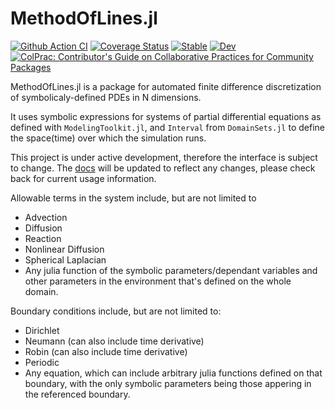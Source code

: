 # MethodOfLines.jl

[![Github Action CI](https://github.com/SciML/MethodOfLines.jl/workflows/CI/badge.svg)](https://github.com/SciML/MethodOfLines.jl/actions)
[![Coverage Status](https://coveralls.io/repos/github/SciML/MethodOfLines.jl/badge.svg?branch=master)](https://coveralls.io/github/SciML/MethodOfLines.jl?branch=master)
[![Stable](https://img.shields.io/badge/docs-stable-blue.svg)](http://methodoflines.sciml.ai/stable/)
[![Dev](https://img.shields.io/badge/docs-dev-blue.svg)](http://methodoflines.sciml.ai/dev/)
[![ColPrac: Contributor's Guide on Collaborative Practices for Community Packages](https://img.shields.io/badge/ColPrac-Contributor's%20Guide-blueviolet)](https://github.com/SciML/ColPrac)

MethodOfLines.jl is a package for automated finite difference discretization
of symbolicaly-defined PDEs in N dimensions.

It uses symbolic expressions for systems of partial differential equations as defined with `ModelingToolkit.jl`, and `Interval` from `DomainSets.jl` to define the space(time) over which the simulation runs.

This project is under active development, therefore the interface is subject to change. The [docs](http://methodoflines.sciml.ai/dev/) will be updated to reflect any changes, please check back for current usage information.

Allowable terms in the system include, but are not limited to
- Advection
- Diffusion
- Reaction
- Nonlinear Diffusion
- Spherical Laplacian
- Any julia function of the symbolic parameters/dependant variables and other parameters in the environment that's defined on the whole domain.

Boundary conditions include, but are not limited to:
- Dirichlet
- Neumann (can also include time derivative)
- Robin (can also include time derivative)
- Periodic
- Any equation, which can include arbitrary julia functions defined on that boundary, with the only symbolic parameters being those appering in the referenced boundary.
